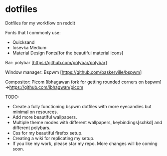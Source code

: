 # dotfiles
Dotfiles for my workflow on reddit

Fonts that I commonly use:
- Quicksand
- Iosevka Medium
- Material Design Fonts[for the beautiful material icons]

Bar: polybar [https://github.com/polybar/polybar]

Window manager: Bspwm [https://github.com/baskerville/bspwm]

Compositor: Picom [ibhagawan fork for getting rounded corners on bspwm] ->https://github.com/ibhagwan/picom

TODO:
- Create a fully functioning bspwm dotfiles with more eyecandies but minimal on resources.
- Add more beautiful wallpapers.
- Multiple theme modes with different wallpapers, keybindings[sxhkd] and different polybars.
- Css for my beautiful firefox setup.
- Creating a wiki for replicating my setup.
- If you like my work, please star my repo. More changes will be coming soon.

